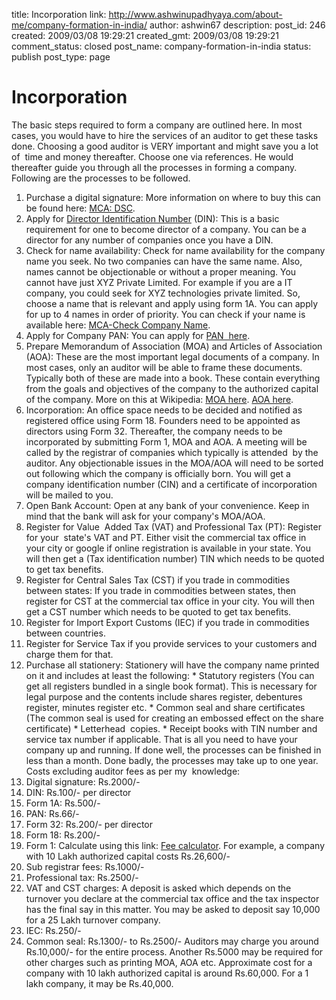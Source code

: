 title: Incorporation
link: http://www.ashwinupadhyaya.com/about-me/company-formation-in-india/
author: ashwin67
description: 
post_id: 246
created: 2009/03/08 19:29:21
created_gmt: 2009/03/08 19:29:21
comment_status: closed
post_name: company-formation-in-india
status: publish
post_type: page

# Incorporation

The basic steps required to form a company are outlined here. In most cases, you would have to hire the services of an auditor to get these tasks done. Choosing a good auditor is VERY important and might save you a lot of  time and money thereafter. Choose one via references. He would thereafter guide you through all the processes in forming a company. Following are the processes to be followed. 

  1. Purchase a digital signature: More information on where to buy this can be found here: [MCA: DSC](http://www.mca.gov.in/MinistryWebsite/dca/dsc/certifying-new.html).
  2. Apply for [Director Identification Number](http://www.mca.gov.in/MinistryWebsite/dca/din/DIN.htm) (DIN): This is a basic requirement for one to become director of a company. You can be a director for any number of companies once you have a DIN.
  3. Check for name availability: Check for name availability for the company name you seek. No two companies can have the same name. Also, names cannot be objectionable or without a proper meaning. You  cannot have just XYZ Private Limited. For example if you are a IT company, you could seek for XYZ technologies private limited. So, choose a name that is relevant and apply using form 1A. You can apply for up to 4 names in order of priority. You can check if your name is available here: [MCA-Check Company Name](http://mca.gov.in/DCAPortalWeb/dca/MyMCALogin.do?method=setDefaultProperty&mode=16).
  4. Apply for Company PAN: You can apply for [PAN  here](https://tin.tin.nsdl.com/pan/index.html).
  5. Prepare Memorandum of Association (MOA) and Articles of Association (AOA): These are the most important legal documents of a company. In most cases, only an auditor will be able to frame these documents. Typically both of these are made into a book. These contain everything from the goals and objectives of the company to the authorized capital of the company. More on this at Wikipedia: [MOA here](http://en.wikipedia.org/wiki/Memorandum_of_association). [AOA here](http://en.wikipedia.org/wiki/Articles_of_Association_\(law\)).
  6. Incorporation: An office space needs to be decided and notified as registered office using Form 18. Founders need to be appointed as directors using Form 32. Thereafter, the company needs to be incorporated by submitting Form 1, MOA and AOA. A meeting will be called by the registrar of companies which typically is attended  by the auditor. Any objectionable issues in the MOA/AOA will need to be sorted out following which the company is officially born. You will get a company identification number (CIN) and a certificate of incorporation will be mailed to you.
  7. Open Bank Account: Open at any bank of your convenience. Keep in mind that the bank will ask for your company's MOA/AOA.
  8. Register for Value  Added Tax (VAT) and Professional Tax (PT): Register for your  state's VAT and PT. Either visit the commercial tax office in your city or google if online registration is available in your state. You will then get a (Tax identification number) TIN which needs to be quoted to get tax benefits.
  9. Register for Central Sales Tax (CST) if you trade in commodities between states: If you trade in commodities between states, then register for CST at the commercial tax office in your city. You will then get a CST number which needs to be quoted to get tax benefits.
  10. Register for Import Export Customs (IEC) if you trade in commodities between countries.
  11. Register for Service Tax if you provide services to your customers and charge them for that.
  12. Purchase all stationery: Stationery will have the company name printed on it and includes at least the following: 
    * Statutory registers (You can get all registers bundled in a single book format). This is necessary for legal purpose and the contents include shares register, debentures register, minutes register etc.
    * Common seal and share certificates (The common seal is used for creating an embossed effect on the share certificate)
    * Letterhead  copies.
    * Receipt books with TIN number and service tax number if applicable.
That is all you need to have your company up and running. If done well, the processes can be finished in less than a month. Done badly, the processes may take up to one year. Costs excluding auditor fees as per my  knowledge: 
  1. Digital signature: Rs.2000/-
  2. DIN: Rs.100/- per director
  3. Form 1A: Rs.500/-
  4. PAN: Rs.66/-
  5. Form 32: Rs.200/- per director
  6. Form 18: Rs.200/-
  7. Form 1: Calculate using this link: [Fee calculator](http://mca.gov.in/DCAPortalWeb/dca/enquireFeeActionWithoutLogin.do). For example, a company with 10 Lakh authorized capital costs Rs.26,600/-
  8. Sub registrar fees: Rs.1000/-
  9. Professional tax: Rs.2500/-
  10. VAT and CST charges: A deposit is asked which depends on the turnover you declare at the commercial tax office and the tax inspector has the final say in this matter. You may be asked to deposit say 10,000 for a 25 Lakh turnover company.
  11. IEC: Rs.250/-
  12. Common seal: Rs.1300/- to Rs.2500/-
Auditors may charge you around Rs.10,000/- for the entire process. Another Rs.5000 may be required for other charges such as printing MOA, AOA etc. Approximate cost for a company with 10 lakh authorized capital is around Rs.60,000. For a 1 lakh company, it may be Rs.40,000.